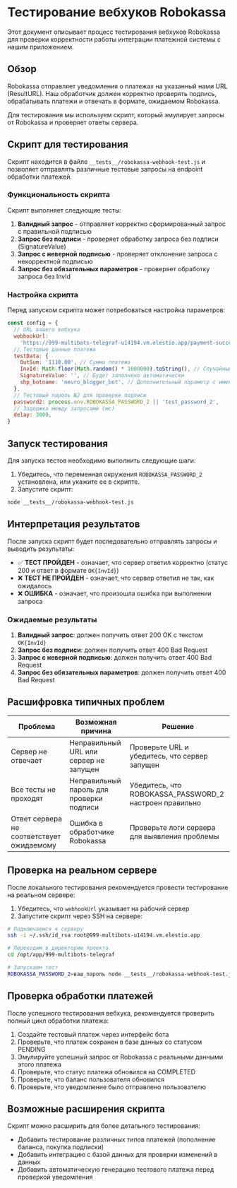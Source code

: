 # Тестирование вебхуков Robokassa

Этот документ описывает процесс тестирования вебхуков Robokassa для проверки корректности работы интеграции платежной системы с нашим приложением.

## Обзор

Robokassa отправляет уведомления о платежах на указанный нами URL (ResultURL). Наш обработчик должен корректно проверять подпись, обрабатывать платежи и отвечать в формате, ожидаемом Robokassa.

Для тестирования мы используем скрипт, который эмулирует запросы от Robokassa и проверяет ответы сервера.

## Скрипт для тестирования

Скрипт находится в файле `__tests__/robokassa-webhook-test.js` и позволяет отправлять различные тестовые запросы на endpoint обработки платежей.

### Функциональность скрипта

Скрипт выполняет следующие тесты:

1. **Валидный запрос** - отправляет корректно сформированный запрос с правильной подписью
2. **Запрос без подписи** - проверяет обработку запроса без подписи (SignatureValue)
3. **Запрос с неверной подписью** - проверяет отклонение запроса с некорректной подписью
4. **Запрос без обязательных параметров** - проверяет обработку запроса без InvId

### Настройка скрипта

Перед запуском скрипта может потребоваться настройка параметров:

```javascript
const config = {
  // URL вашего вебхука
  webhookUrl:
    'https://999-multibots-telegraf-u14194.vm.elestio.app/payment-success',
  // Тестовые данные платежа
  testData: {
    OutSum: '1110.00', // Сумма платежа
    InvId: Math.floor(Math.random() * 1000000).toString(), // Случайный ID инвойса
    SignatureValue: '', // Будет заполнено автоматически
    shp_botname: 'neuro_blogger_bot', // Дополнительный параметр с именем бота
  },
  // Тестовый пароль №2 для проверки подписи
  password2: process.env.ROBOKASSA_PASSWORD_2 || 'test_password_2',
  // Задержка между запросами (мс)
  delay: 3000,
}
```

## Запуск тестирования

Для запуска тестов необходимо выполнить следующие шаги:

1. Убедитесь, что переменная окружения `ROBOKASSA_PASSWORD_2` установлена, или укажите ее в скрипте.
2. Запустите скрипт:

```bash
node __tests__/robokassa-webhook-test.js
```

## Интерпретация результатов

После запуска скрипт будет последовательно отправлять запросы и выводить результаты:

- ✅ **ТЕСТ ПРОЙДЕН** - означает, что сервер ответил корректно (статус 200 и ответ в формате `OK{InvId}`)
- ❌ **ТЕСТ НЕ ПРОЙДЕН** - означает, что сервер ответил не так, как ожидалось
- ❌ **ОШИБКА** - означает, что произошла ошибка при выполнении запроса

### Ожидаемые результаты

1. **Валидный запрос**: должен получить ответ 200 OK с текстом `OK{InvId}`
2. **Запрос без подписи**: должен получить ответ 400 Bad Request
3. **Запрос с неверной подписью**: должен получить ответ 400 Bad Request
4. **Запрос без обязательных параметров**: должен получить ответ 400 Bad Request

## Расшифровка типичных проблем

| Проблема                                  | Возможная причина                        | Решение                                                |
| ----------------------------------------- | ---------------------------------------- | ------------------------------------------------------ |
| Сервер не отвечает                        | Неправильный URL или сервер не запущен   | Проверьте URL и убедитесь, что сервер запущен          |
| Все тесты не проходят                     | Неправильный пароль для проверки подписи | Убедитесь, что ROBOKASSA_PASSWORD_2 настроен правильно |
| Ответ сервера не соответствует ожидаемому | Ошибка в обработчике Robokassa           | Проверьте логи сервера для выявления проблемы          |

## Проверка на реальном сервере

После локального тестирования рекомендуется провести тестирование на реальном сервере:

1. Убедитесь, что `webhookUrl` указывает на рабочий сервер
2. Запустите скрипт через SSH на сервере:

```bash
# Подключаемся к серверу
ssh -i ~/.ssh/id_rsa root@999-multibots-u14194.vm.elestio.app

# Переходим в директорию проекта
cd /opt/app/999-multibots-telegraf

# Запускаем тест
ROBOKASSA_PASSWORD_2=ваш_пароль node __tests__/robokassa-webhook-test.js
```

## Проверка обработки платежей

После успешного тестирования вебхука, рекомендуется проверить полный цикл обработки платежа:

1. Создайте тестовый платеж через интерфейс бота
2. Проверьте, что платеж сохранен в базе данных со статусом PENDING
3. Эмулируйте успешный запрос от Robokassa с реальными данными этого платежа
4. Проверьте, что статус платежа обновился на COMPLETED
5. Проверьте, что баланс пользователя обновился
6. Проверьте, что уведомление было отправлено пользователю

## Возможные расширения скрипта

Скрипт можно расширить для более детального тестирования:

- Добавить тестирование различных типов платежей (пополнение баланса, покупка подписки)
- Добавить интеграцию с базой данных для проверки изменений в данных
- Добавить автоматическую генерацию тестового платежа перед проверкой уведомления
